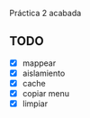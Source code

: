Práctica 2 acabada

## TODO
- [x] mappear
- [x] aislamiento
- [x] cache
- [x] copiar menu
- [x] limpiar
